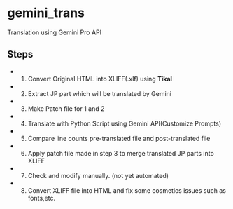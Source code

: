 # gemini_trans

Translation using Gemini Pro API 

## Steps

* 1. Convert Original HTML into XLIFF(.xlf) using **Tikal**
* 2. Extract JP part which will be translated by Gemini
* 3. Make Patch file for 1 and 2
* 4. Translate with Python Script using Gemini API(Customize Prompts)
* 5. Compare line counts pre-translated file and post-translated file
* 6. Apply patch file made in step 3 to merge translated JP parts into XLIFF
* 7. Check and modify manually. (not yet automated)
* 8. Convert XLIFF file into HTML and fix some cosmetics issues such as fonts,etc. 
